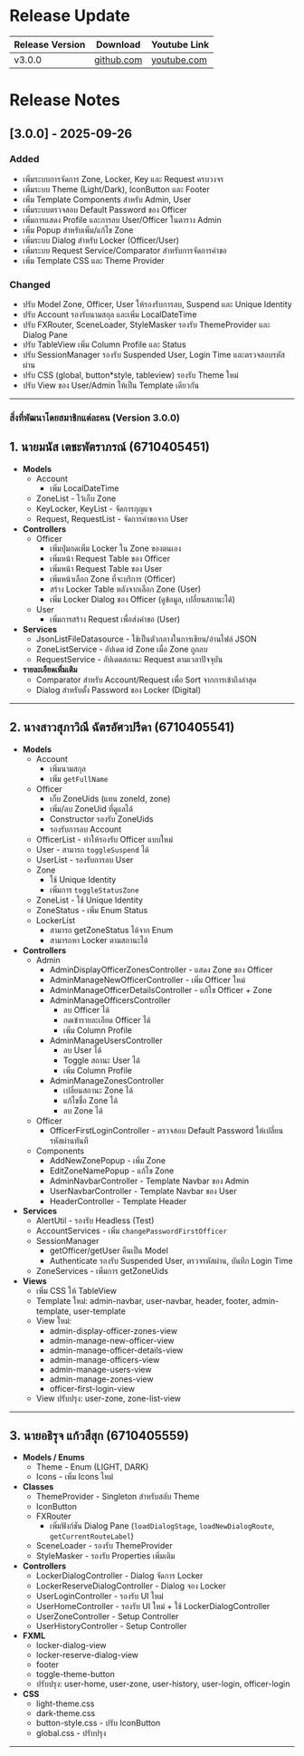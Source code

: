 # Release Update
| Release Version | Download                                                                                   | Youtube Link                        |
|-----------------|--------------------------------------------------------------------------------------------|-------------------------------------|
| v3.0.0          | [github.com](https://github.com/CS211-681-Project/project681-rod-f-211/releases/tag/3.0.0) | [youtube.com](https://youtu.be/Fqrffv638pY) |

# Release Notes
## [3.0.0] - 2025-09-26
### Added
+ เพิ่มระบบการจัดการ Zone, Locker, Key และ Request ครบวงจร
+ เพิ่มระบบ Theme (Light/Dark), IconButton และ Footer
+ เพิ่ม Template Components สำหรับ Admin, User
+ เพิ่มระบบตรวจสอบ Default Password ของ Officer
+ เพิ่มการแสดง Profile และการลบ User/Officer ในตาราง Admin
+ เพิ่ม Popup สำหรับเพิ่ม/แก้ไข Zone
+ เพิ่มระบบ Dialog สำหรับ Locker (Officer/User)
+ เพิ่มระบบ Request Service/Comparator สำหรับการจัดการคำขอ
+ เพิ่ม Template CSS และ Theme Provider

### Changed
* ปรับ Model Zone, Officer, User ให้รองรับการลบ, Suspend และ Unique Identity
* ปรับ Account รองรับนามสกุล และเพิ่ม LocalDateTime
* ปรับ FXRouter, SceneLoader, StyleMasker รองรับ ThemeProvider และ Dialog Pane
* ปรับ TableView เพิ่ม Column Profile และ Status
* ปรับ SessionManager รองรับ Suspended User, Login Time และตรวจสอบรหัสผ่าน
* ปรับ CSS (global, button*style, tableview) รองรับ Theme ใหม่
* ปรับ View ของ User/Admin ให้เป็น Template เดียวกัน

---

### สิ่งที่พัฒนาโดยสมาชิกแต่ละคน (Version 3.0.0)

## 1. **นายมนัส เตชะพัตราภรณ์ (6710405451)**
- **Models**
    - Account
        - เพิ่ม LocalDateTime
    - ZoneList - ไว้เก็บ Zone
    - KeyLocker, KeyList - จัดการกุญแจ
    - Request, RequestList - จัดการคำขอจาก User
- **Controllers**
    - Officer
        - เพิ่มปุ่มกดเพิ่ม Locker ใน Zone ของตนเอง
        - เพิ่มหน้า Request Table ของ Officer
        - เพิ่มหน้า Request Table ของ User
        - เพิ่มหน้าเลือก Zone ที่จะบริการ (Officer)
        - สร้าง Locker Table หลังจากเลือก Zone (User)
        - เพิ่ม Locker Dialog ของ Officer (ดูข้อมูล, เปลี่ยนสถานะได้)
    - User
        - เพิ่มการสร้าง Request เพื่อส่งคำขอ (User)
- **Services**
    - JsonListFileDatasource - ใช้เป็นตัวกลางในการเขียน/อ่านไฟล์ JSON
    - ZoneListService - อัปเดต id Zone เมื่อ Zone ถูกลบ
    - RequestService - อัปเดตสถานะ Request ตามเวลาปัจจุบัน
- **รายละเอียดเพิ่มเติม**
    - Comparator สำหรับ Account/Request เพื่อ Sort จากการเข้าถึงล่าสุด
    - Dialog สำหรับตั้ง Password ของ Locker (Digital)

---

## 2. **นางสาวสุภาวิณี ฉัตรอัศวปรีดา (6710405541)**
- **Models**
    - Account
        - เพิ่มนามสกุล
        - เพิ่ม `getFullName`
    - Officer
        - เก็บ ZoneUids (แทน zoneId, zone)
        - เพิ่ม/ลบ ZoneUid ที่ดูแลได้
        - Constructor รองรับ ZoneUids
        - รองรับการลบ Account
    - OfficerList - ทำให้รองรับ Officer แบบใหม่
    - User - สามารถ `toggleSuspend` ได้
    - UserList - รองรับการลบ User
    - Zone
        - ใช้ Unique Identity
        - เพิ่มการ `toggleStatusZone`
    - ZoneList - ใช้ Unique Identity
    - ZoneStatus - เพิ่ม Enum Status
    - LockerList
        - สามารถ getZoneStatus ได้จาก Enum
        - สามารถหา Locker ตามสถานะได้
- **Controllers**
    - Admin
        - AdminDisplayOfficerZonesController - แสดง Zone ของ Officer
        - AdminManageNewOfficerController - เพิ่ม Officer ใหม่
        - AdminManageOfficerDetailsController - แก้ไข Officer + Zone
        - AdminManageOfficersController
            - ลบ Officer ได้
            - กดเข้ารายละเอียด Officer ได้
            - เพิ่ม Column Profile
        - AdminManageUsersController
            - ลบ User ได้
            - Toggle สถานะ User ได้
            - เพิ่ม Column Profile
        - AdminManageZonesController
            - เปลี่ยนสถานะ Zone ได้
            - แก้ไขชื่อ Zone ได้
            - ลบ Zone ได้
    - Officer
        - OfficerFirstLoginController - ตรวจสอบ Default Password ให้เปลี่ยนรหัสผ่านทันที
    - Components
        - AddNewZonePopup - เพิ่ม Zone
        - EditZoneNamePopup - แก้ไข Zone
        - AdminNavbarController - Template Navbar ของ Admin
        - UserNavbarController - Template Navbar ของ User
        - HeaderController - Template Header
- **Services**
    - AlertUtil - รองรับ Headless (Test)
    - AccountServices - เพิ่ม `changePasswordFirstOfficer`
    - SessionManager
        - getOfficer/getUser คืนเป็น Model
        - Authenticate รองรับ Suspended User, ตรวจรหัสผ่าน, บันทึก Login Time
    - ZoneServices - เพิ่มการ getZoneUids
- **Views**
    - เพิ่ม CSS ให้ TableView
    - Template ใหม่: admin-navbar, user-navbar, header, footer, admin-template, user-template
    - View ใหม่:
        - admin-display-officer-zones-view
        - admin-manage-new-officer-view
        - admin-manage-officer-details-view
        - admin-manage-officers-view
        - admin-manage-users-view
        - admin-manage-zones-view
        - officer-first-login-view
    - View ปรับปรุง: user-zone, zone-list-view

---

## 3. **นายอธิรุจ แก้วสีสุก (6710405559)**
- **Models / Enums**
    - Theme - Enum (LIGHT, DARK)
    - Icons - เพิ่ม Icons ใหม่
- **Classes**
    - ThemeProvider - Singleton สำหรับสลับ Theme
    - IconButton
    - FXRouter
        - เพิ่มฟังก์ชัน Dialog Pane (`loadDialogStage`, `loadNewDialogRoute`, `getCurrentRouteLabel`)
    - SceneLoader - รองรับ ThemeProvider
    - StyleMasker - รองรับ Properties เพิ่มเติม
- **Controllers**
    - LockerDialogController - Dialog จัดการ Locker
    - LockerReserveDialogController - Dialog จอง Locker
    - UserLoginController - รองรับ UI ใหม่
    - UserHomeController - รองรับ UI ใหม่ + ใช้ LockerDialogController
    - UserZoneController - Setup Controller
    - UserHistoryController - Setup Controller
- **FXML**
    - locker-dialog-view
    - locker-reserve-dialog-view
    - footer
    - toggle-theme-button
    - ปรับปรุง: user-home, user-zone, user-history, user-login, officer-login
- **CSS**
    - light-theme.css
    - dark-theme.css
    - button-style.css - ปรับ IconButton
    - global.css - ปรับปรุง

---

